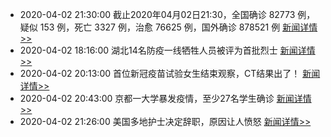 - 2020-04-02 21:30:00  截止2020年04月02日21:30，全国确诊 82773 例，疑似 153 例，死亡 3327 例，治愈 76625 例，国外确诊 878521 例  [新闻详情>>](https://github.com/AlbertGithubHome/ChineseVictory/blob/master/PneumoniaMap/20200402213000.jpg)
- 2020-04-02 18:16:00  湖北14名防疫一线牺牲人员被评为首批烈士  [新闻详情>>](http://news.sina.com.cn/c/2020-04-02/doc-iimxyqwa4752641.shtml)
- 2020-04-02 20:13:00  首位新冠疫苗试验女生结束观察，CT结果出了！  [新闻详情>>](http://news.sina.com.cn/c/2020-04-02/doc-iimxxsth3335205.shtml)
- 2020-04-02 20:43:00  京都一大学暴发疫情，至少27名学生确诊  [新闻详情>>](http://finance.sina.com.cn/wm/2020-04-02/doc-iimxyqwa4775159.shtml)
- 2020-04-02 21:26:00  美国多地护士决定辞职，原因让人愤怒  [新闻详情>>](http://news.sina.com.cn/w/2020-04-02/doc-iimxxsth3345553.shtml)
